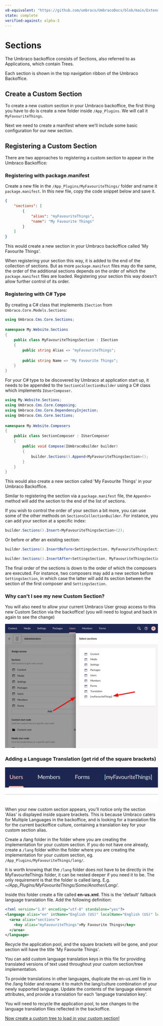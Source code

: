```yaml
---
v8-equivalent: "https://github.com/umbraco/UmbracoDocs/blob/main/Extending/Section-Trees/sections.md"
state: complete
verified-against: alpha-3
---
```


# Sections

The Umbraco backoffice consists of Sections, also referred to as Applications, which contain Trees.

Each section is shown in the top navigation ribbon of the Umbraco Backoffice.

## Create a Custom Section

To create a new custom section in your Umbraco backoffice, the first thing you have to do is create a new folder inside `/App_Plugins`. We will call it `MyFavouriteThings`.

Next we need to create a manifest where we'll include some basic configuration for our new section.

## Registering a Custom Section

There are two approaches to registering a custom section to appear in the Umbraco Backoffice:

### Registering with package.manifest
Create a new file in the `/App_Plugins/MyFavouriteThings/` folder and name it `package.manifest`. In this new file, copy the code snippet below and save it.

```json
{
    "sections": [
        {
            "alias": "myFavouriteThings",
            "name": "My Favourite Things"
        }
    ]
}
```

This would create a new section in your Umbraco backoffice called 'My Favourite Things'.

When registering your section this way, it is added to the end of the collection of sections. But as more `package.manifest` files may do the same, the order of the additional sections depends on the order of which the `package.manifest` files are loaded. Registering your section this way doesn't allow further control of its order. 

### Registering with C# Type
By creating a C# class that implements `ISection` from `Umbraco.Core.Models.Sections`:

```csharp
using Umbraco.Cms.Core.Sections;

namespace My.Website.Sections
{
    public class MyFavouriteThingsSection : ISection
    {
        public string Alias => "myFavouriteThings";

        public string Name => "My Favourite Things";
    }
}
```

For your C# type to be discovered by Umbraco at application start up, it needs to be appended to the `SectionCollectionBuilder` using a C# class which implements `IUserComposer`.

```csharp
using My.Website.Sections;
using Umbraco.Cms.Core.Composing;
using Umbraco.Cms.Core.DependencyInjection;
using Umbraco.Cms.Core.Sections;

namespace My.Website.Composers
{
    public class SectionComposer : IUserComposer
    {
        public void Compose(IUmbracoBuilder builder)
        {
            builder.Sections().Append<MyFavouriteThingsSection>();
        }
    }
}
```

This would also create a new section called 'My Favourite Things' in your Umbraco Backoffice.

Similar to registering the section via a `package.manifest` file, the `Append<>` method will add the section to the end of the list of sections.

If you wish to control the order of your section a bit more, you can use some of the other methods on `SectionsCollectionBuilder`. For instance, you can add your section at a specific index:

```csharp
builder.Sections().Insert<MyFavouriteThingsSection>(2);
```

Or before or after an existing section:

```csharp
builder.Sections().InsertBefore<SettingsSection, MyFavouriteThingsSection>();
```

```csharp
builder.Sections().InsertAfter<SettingsSection, MyFavouriteThingsSection>();
```

The final order of the sections is down to the order of which the composers are executed. For instance, two composers may add a new section before `SettingsSection`, in which case the latter will add its section between the section of the first composer and `SettingsSection`.

### Why can't I see my new Custom Section?

You will also need to allow your current Umbraco User group access to this new Custom Section via the backoffice! (you will need to logout and back in again to see the change)

![Add Section for User](images/add-custom-section-v8.png)

### Adding a Language Translation (get rid of the square brackets)

![Custom Section appears displaying Alias](images/custom-section-alias-v8.png)

When your new custom section appears, you'll notice only the section 'Alias' is displayed inside square brackets. This is because Umbraco caters for Multiple Languages in the backoffice, and is looking for a translation file for the current backoffice culture, containing a translation key for your custom section alias.

Create a /lang folder in the folder where you are creating the implementation for your custom section. If you do not have one already, create a `/lang` folder within the folder where you are creating the implementation for your custom section, eg. `/App_Plugins/MyFavouriteThings/lang/`.

It is worth knowing that the `/lang` folder does not have to be directly in the MyFavouriteThings folder, it can be nested deeper if you need it to be. The only requirement is that the folder is called lang. E.g. *~/App_Plugins/MyFavouriteThings/Some/Another/Lang/*.

Inside this folder create a file called **en-us.xml**. This is the 'default' fallback language translation file. Add the following definition:

```xml
<?xml version="1.0" encoding="utf-8" standalone="yes"?>
<language alias="en" intName="English (US)" localName="English (US)" lcid="" culture="en-US">
  <area alias="sections">
    <key alias="myFavouriteThings">My Favourite Things</key>
  </area>
</language>
```

Recycle the application pool, and the square brackets will be gone, and your section will have the title 'My Favourite Things'.

You can add custom language translation keys in this file for providing translated versions of text used throughout your custom section/tree implementation.

To provide translations in other languages, duplicate the en-us.xml file in the /lang folder and rename it to match the lang/culture combination of your newly supported language. Update the contents of the language element attributes, and provide a translation for each 'language translation key'.

You will need to recycle the application pool, to see changes to the language translation files reflected in the backoffice.

[Now create a custom tree to load in your custom section!](trees.md)
